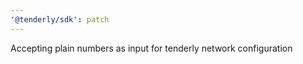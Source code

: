 ```yaml
---
'@tenderly/sdk': patch
---
```


Accepting plain numbers as input for tenderly network configuration
